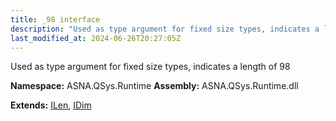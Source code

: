 ```yaml
---
title: _98 interface
description: "Used as type argument for fixed size types, indicates a length of 98  "
last_modified_at: 2024-06-26T20:27:05Z
---
```


Used as type argument for fixed size types, indicates a length of 98 

**Namespace:** ASNA.QSys.Runtime
**Assembly:** ASNA.QSys.Runtime.dll

**Extends:** [ILen](/reference/runtime/qsys-runtime/i-len.html), [IDim](/reference/runtime/qsys-runtime/i-dim.html)
<br>
<br>
